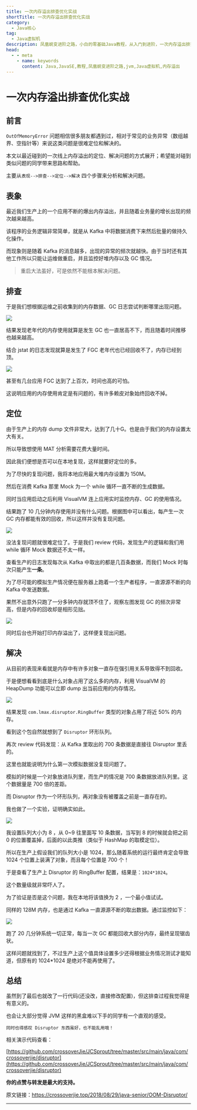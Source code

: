 ```yaml
---
title: 一次内存溢出排查优化实战
shortTitle: 一次内存溢出排查优化实战
category:
  - Java核心
tag:
  - Java虚拟机
description: 凤凰蜕变进阶之路，小白的零基础Java教程，从入门到进阶，一次内存溢出排查优化实战
head:
  - - meta
    - name: keywords
      content: Java,JavaSE,教程,凤凰蜕变进阶之路,jvm,Java虚拟机,内存溢出
---
```


# 一次内存溢出排查优化实战

## 前言

`OutOfMemoryError` 问题相信很多朋友都遇到过，相对于常见的业务异常（数组越界、空指针等）来说这类问题是很难定位和解决的。

本文以最近碰到的一次线上内存溢出的定位、解决问题的方式展开；希望能对碰到类似问题的同学带来思路和帮助。

主要从`表现-->排查-->定位-->解决` 四个步骤来分析和解决问题。



## 表象

最近我们生产上的一个应用不断的爆出内存溢出，并且随着业务量的增长出现的频次越来越高。

该程序的业务逻辑非常简单，就是从 Kafka 中将数据消费下来然后批量的做持久化操作。

而现象则是随着 Kafka 的消息越多，出现的异常的频次就越快。由于当时还有其他工作所以只能让运维做重启，并且监控好堆内存以及 GC 情况。

> 重启大法虽好，可是依然不能根本解决问题。

## 排查

于是我们想根据运维之前收集到的内存数据、GC 日志尝试判断哪里出现问题。

![](http://cdn.tobebetterjavaer.com/tobebetterjavaer/images/jvm/oom-81051388-0c35-4de6-a3d9-4f546ef4bfec.jpg)

结果发现老年代的内存使用就算是发生 GC 也一直居高不下，而且随着时间推移也越来越高。

结合 jstat 的日志发现就算是发生了 FGC 老年代也已经回收不了，内存已经到顶。

![](http://cdn.tobebetterjavaer.com/tobebetterjavaer/images/jvm/oom-e79d4da0-fbb1-4918-a8d8-e29d2d64323b.jpg)

甚至有几台应用 FGC 达到了上百次，时间也高的可怕。

这说明应用的内存使用肯定是有问题的，有许多赖皮对象始终回收不掉。

## 定位

由于生产上的内存 dump 文件非常大，达到了几十G。也是由于我们的内存设置太大有关。

所以导致想使用 MAT 分析需要花费大量时间。

因此我们便想是否可以在本地复现，这样就要好定位的多。

为了尽快的复现问题，我将本地应用最大堆内存设置为 150M。


然后在消费 Kafka 那里 Mock 为一个 while 循环一直不断的生成数据。

同时当应用启动之后利用 VisualVM 连上应用实时监控内存、GC 的使用情况。

结果跑了 10 几分钟内存使用并没有什么问题。根据图中可以看出，每产生一次 GC 内存都能有效的回收，所以这样并没有复现问题。

![](http://cdn.tobebetterjavaer.com/tobebetterjavaer/images/jvm/oom-4cf05af0-924f-406b-a8a4-5aa885e38cea.jpg)


没法复现问题就很难定位了。于是我们 review 代码，发现生产的逻辑和我们用 while 循环 Mock 数据还不太一样。

查看生产的日志发现每次从 Kafka 中取出的都是几百条数据，而我们 Mock 时每次只能产生**一条**。

为了尽可能的模拟生产情况便在服务器上跑着一个生产者程序，一直源源不断的向 Kafka 中发送数据。

果然不出意外只跑了一分多钟内存就顶不住了，观察左图发现 GC 的频次非常高，但是内存的回收却是相形见拙。

![](http://cdn.tobebetterjavaer.com/tobebetterjavaer/images/jvm/oom-a6d6c9cd-e79c-4a76-ba97-032cfefefd5f.jpg)

同时后台也开始打印内存溢出了，这样便复现出问题。

## 解决

从目前的表现来看就是内存中有许多对象一直存在强引用关系导致得不到回收。

于是便想看看到底是什么对象占用了这么多的内存，利用 VisualVM 的 HeapDump 功能可以立即 dump 出当前应用的内存情况。

![](http://cdn.tobebetterjavaer.com/tobebetterjavaer/images/jvm/oom-49b47ca3-b3e2-49f7-85c9-23f7a3ef6f93.jpg)

结果发现 `com.lmax.disruptor.RingBuffer` 类型的对象占用了将近 50% 的内存。

看到这个包自然就想到了 `Disruptor` 环形队列。

再次 review 代码发现：从 Kafka 里取出的 700 条数据是直接往 Disruptor 里丢的。

这里也就能说明为什么第一次模拟数据没复现问题了。

模拟的时候是一个对象放进队列里，而生产的情况是 700 条数据放进队列里。这个数据量是 700 倍的差距。

而 Disruptor 作为一个环形队列，再对象没有被覆盖之前是一直存在的。

我也做了一个实验，证明确实如此。

![](http://cdn.tobebetterjavaer.com/tobebetterjavaer/images/jvm/oom-dee49da6-905a-4085-b82e-41e136d422e8.jpg)

我设置队列大小为 8 ，从 0~9 往里面写 10 条数据，当写到 8 的时候就会把之前 0 的位置覆盖掉，后面的以此类推（类似于 HashMap 的取模定位）。

所以在生产上假设我们的队列大小是 1024，那么随着系统的运行最终肯定会导致 1024 个位置上装满了对象，而且每个位置是 700 个！

于是查看了生产上 Disruptor 的 RingBuffer 配置，结果是：`1024*1024`。

这个数量级就非常吓人了。

为了验证是否是这个问题，我在本地将该值换为 2 ，一个最小值试试。

同样的 128M 内存，也是通过 Kafka 一直源源不断的取出数据。通过监控如下：

![](http://cdn.tobebetterjavaer.com/tobebetterjavaer/images/jvm/oom-5529781f-1f68-47a7-a3d2-04eba9e9d52e.jpg)

跑了 20 几分钟系统一切正常，每当一次 GC 都能回收大部分内存，最终呈现锯齿状。

这样问题就找到了，不过生产上这个值具体设置多少还得根据业务情况测试才能知道，但原有的 1024*1024 是绝对不能再使用了。

## 总结

虽然到了最后也就改了一行代码(还没改，直接修改配置)，但这排查过程我觉得是有意义的。

也会让大部分觉得 JVM 这样的黑盒难以下手的同学有一个直观的感受。

`同时也得感叹 Disruptor 东西虽好，也不能乱用哦！`

相关演示代码查看：

[https://github.com/crossoverJie/JCSprout/tree/master/src/main/java/com/crossoverjie/disruptor](https://github.com/crossoverJie/JCSprout/tree/master/src/main/java/com/crossoverjie/disruptor)

**你的点赞与转发是最大的支持。**

原文链接：https://crossoverjie.top/2018/08/29/java-senior/OOM-Disruptor/

----

  

 

  
